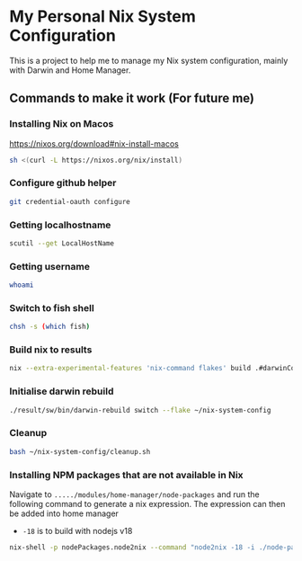 # My Personal Nix System Configuration

This is a project to help me to manage my Nix system configuration, mainly with Darwin and Home Manager.

## Commands to make it work (For future me)

### Installing Nix on Macos

<https://nixos.org/download#nix-install-macos>

```bash
sh <(curl -L https://nixos.org/nix/install)
```

### Configure github helper

```bash
git credential-oauth configure
```

### Getting localhostname

```bash
scutil --get LocalHostName
```

### Getting username

```bash
whoami
```

### Switch to fish shell

```bash
chsh -s (which fish)
```

### Build nix to results

```bash
nix --extra-experimental-features 'nix-command flakes' build .#darwinConfigurations.your-local-hostname.system
```

### Initialise darwin rebuild

```bash
./result/sw/bin/darwin-rebuild switch --flake ~/nix-system-config
```

### Cleanup

```bash
bash ~/nix-system-config/cleanup.sh
```

### Installing NPM packages that are not available in Nix

Navigate to `...../modules/home-manager/node-packages` and run the following command to generate a nix expression. The expression can then be added into home manager

- `-18` is to build with nodejs v18

```bash
nix-shell -p nodePackages.node2nix --command "node2nix -18 -i ./node-packages.json -o node"
```
